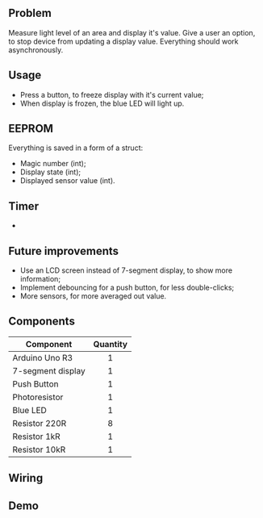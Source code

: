 ## Problem
Measure light level of an area and display it's value. Give a user an option, to stop device from updating a display value. Everything should work asynchronously.

## Usage
- Press a button, to freeze display with it's current value;
- When display is frozen, the blue LED will light up.

## EEPROM
Everything is saved in a form of a struct:
- Magic number (int);
- Display state (int);
- Displayed sensor value (int).

## Timer
- 

## Future improvements
- Use an LCD screen instead of 7-segment display, to show more information;
- Implement debouncing for a push button, for less double-clicks;
- More sensors, for more averaged out value.

## Components

| Component | Quantity |
| --------- | :--------: |
| Arduino Uno R3 | 1 |
| 7-segment display | 1 |
| Push Button | 1 |
| Photoresistor | 1 |
| Blue LED | 1 |
| Resistor 220R | 8 |
| Resistor 1kR | 1 |
| Resistor 10kR | 1 |

## Wiring


## Demo